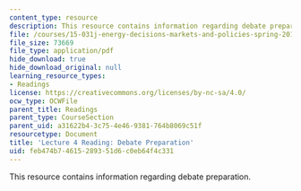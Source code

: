 ```yaml
---
content_type: resource
description: This resource contains information regarding debate preparation.
file: /courses/15-031j-energy-decisions-markets-and-policies-spring-2012/feb474b74615289351d6c0eb64f4c331_MIT15_031JS12_Debate_Prep.pdf
file_size: 73669
file_type: application/pdf
hide_download: true
hide_download_original: null
learning_resource_types:
- Readings
license: https://creativecommons.org/licenses/by-nc-sa/4.0/
ocw_type: OCWFile
parent_title: Readings
parent_type: CourseSection
parent_uid: a31622b4-3c75-4e46-9381-764b8069c51f
resourcetype: Document
title: 'Lecture 4 Reading: Debate Preparation'
uid: feb474b7-4615-2893-51d6-c0eb64f4c331
---
```

This resource contains information regarding debate preparation.